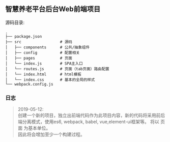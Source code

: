 ## 智慧养老平台后台Web前端项目


源码目录:
```
.
├── package.json
├── src                 # 源码
│   ├── components      # 公共/抽象组件  
│   ├── config          # 配置相关
│   ├── pages           # 页面
│   └── index.js        # SPA主入口
│   └── routes.js       # 页面（tab页面）路由配置
│   └── index.html      # html模板
│   └── index.css       # 基本的全局的样式
└── webpack.config.js
```


### 日志
> 2019-05-12:  
> 创建一个新的项目，独立出前端代码作为此项目内容，新的代码将采用前后端分离模式，使用es6, webpack, babel, vue,element-ui框架等。 将以 页面 为基本单位。  
因此将会增加至少一个构建过程。